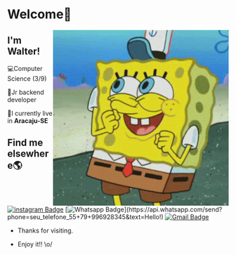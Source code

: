 # Welcome👋
<img align="right"  width="400"  height="400"  src="https://github.com/FerreiraWalter/FerreiraWalter/blob/main/bob_esponja.gif">

## I'm Walter!
💻Computer Science (3/9)

🚀Jr backend developer

🏡I currently live in **Aracaju-SE**
## Find me elsewhere🌎
 [![instagram Badge](https://img.shields.io/badge/-Instagram-E4405F?style=flat-square&logo=instagram&logoColor=white&link=https://www.instagram.com/wltrdev/)](www.instagram.com/wltrdev) [![Whatsapp Badge](https://img.shields.io/badge/-Whatsapp-4CA143?style=flat-square&labelColor=4CA143&logo=whatsapp&logoColor=white&link=https://api.whatsapp.com/send?phone=seu_telefone_55+79+996928345&text=Hello!)](https://api.whatsapp.com/send?phone=seu_telefone_55+79+996928345&text=Hello!) [![Gmail Badge](https://img.shields.io/badge/-Gmail-c14438?style=flat-square&logo=Gmail&logoColor=white&link=mailto:wferreiraramosjunior@gmail.com)](mailto:wferreiraramosjunior@gmail.com)

-  Thanks for  visiting.

-  Enjoy it!!  \o/


